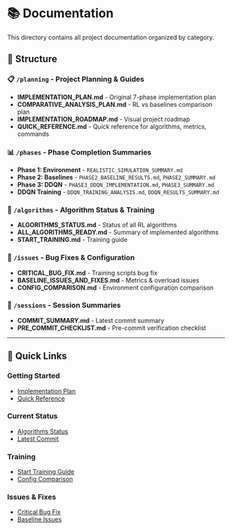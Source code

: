 # 📚 Documentation

This directory contains all project documentation organized by category.

## 📁 Structure

### 📋 `/planning` - Project Planning & Guides
- **IMPLEMENTATION_PLAN.md** - Original 7-phase implementation plan
- **COMPARATIVE_ANALYSIS_PLAN.md** - RL vs baselines comparison plan
- **IMPLEMENTATION_ROADMAP.md** - Visual project roadmap
- **QUICK_REFERENCE.md** - Quick reference for algorithms, metrics, commands

### 📊 `/phases` - Phase Completion Summaries
- **Phase 1: Environment** - `REALISTIC_SIMULATION_SUMMARY.md`
- **Phase 2: Baselines** - `PHASE2_BASELINE_RESULTS.md`, `PHASE2_SUMMARY.md`
- **Phase 3: DDQN** - `PHASE3_DDQN_IMPLEMENTATION.md`, `PHASE3_SUMMARY.md`
- **DDQN Training** - `DDQN_TRAINING_ANALYSIS.md`, `DDQN_RESULTS_SUMMARY.md`

### 🤖 `/algorithms` - Algorithm Status & Training
- **ALGORITHMS_STATUS.md** - Status of all RL algorithms
- **ALL_ALGORITHMS_READY.md** - Summary of implemented algorithms
- **START_TRAINING.md** - Training guide

### 🐛 `/issues` - Bug Fixes & Configuration
- **CRITICAL_BUG_FIX.md** - Training scripts bug fix
- **BASELINE_ISSUES_AND_FIXES.md** - Metrics & overload issues
- **CONFIG_COMPARISON.md** - Environment configuration comparison

### 📝 `/sessions` - Session Summaries
- **COMMIT_SUMMARY.md** - Latest commit summary
- **PRE_COMMIT_CHECKLIST.md** - Pre-commit verification checklist

---

## 🚀 Quick Links

### Getting Started
- [Implementation Plan](planning/IMPLEMENTATION_PLAN.md)
- [Quick Reference](planning/QUICK_REFERENCE.md)

### Current Status
- [Algorithms Status](algorithms/ALGORITHMS_STATUS.md)
- [Latest Commit](sessions/COMMIT_SUMMARY.md)

### Training
- [Start Training Guide](algorithms/START_TRAINING.md)
- [Config Comparison](issues/CONFIG_COMPARISON.md)

### Issues & Fixes
- [Critical Bug Fix](issues/CRITICAL_BUG_FIX.md)
- [Baseline Issues](issues/BASELINE_ISSUES_AND_FIXES.md)

